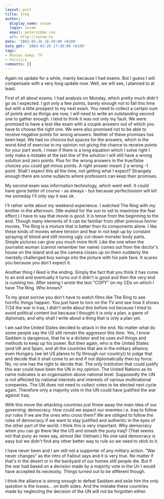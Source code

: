 ```yaml
---
layout: post
title: Iraq
author:
  display_name: sesam
  login: sesam
  email: petersz@me.com
  url: http://sesam.hu
date: '2003-03-26 16:30:00 +0100'
date_gmt: '2003-03-26 17:30:00 +0100'
tags:
- Movies &amp; TV
- Politics
comments: []
---
```


Again no update for a while, mainly because I had exams. But I guess I will compensate with a very long update now. Well, we will see, I planned to at least.

First of all about exams. I had analysis on Monday, which pretty much didn't go as I expected. I got only a few points, barely enough not to fail this time but with a little prospect to my next exam. You need to collect a certain sum of points and as things are now, I will need to write an outstanding second one to gather enough. I tend to think it was not only my fault. We were promised to have a test-like exam with a couple answers out of which you have to choose the right one. We were also promised not to be able to receive negative points for wrong answers. Neither of these promises has been kept. We had no choices but spaces for the answers, which is the worst kind of exercise in my opinion not giving the chance to receive points for your part work. I mean if there is a long equation which I solve right I only make a mistake at the last line of the solution I will still have a wrong solution and zero points. Plus for the wrong answers in the true/false choices you could get minus points. A right answer meant 2 a wrong -1 point. Shall I expect this all the time, not getting what I expect? Strangely enough there are some subjects where professors can keep their promises.

My second exam was information technology, which went well. It could have gone better of course - as always - but because perfectionism will kill me someday I'll only say it was ok.

I'll rather write about my weekend experience. I watched The Ring with my brother in the afternoon. (We waited for the sun to set to maximise the fear effect.) I have to say that movie is good. It is tense from the beginning to the end. Though many elements of it can be familiar from other previous horror movies, The Ring is a mixture that is better than its components alone. I like these kinds of movies where tension and fear in not kept up by constant spraying of blood and still moving ugly cut-down monster body parts. Simple pictures can give you much more thrill. Like the one when the journalist woman (cannot remember her name) comes out from the doctor's house on the island and as the camera closes up on them suddenly the mentally challenged boy swings into the picture with his pale face. It scares you because you don't expect it.

Another thing I liked is the ending. Simply the fact that you think it has come to an end and eventually it turns out it didn't is good and then the very end is cunning too. After seeing I wrote the text "COPY" on my CDs on which I have The Ring. Who knows?

To my great sorrow you don't have to watch films like The Ring to see horrific things happen. You just have to torn on the TV and see how it shows 7/24 the war in Iraq. I didn't write about this before not because I tried to avoid political content but because I thought it is only a plan, a game of diplomats, and why shall I write about a thing that is only a plan yet.

I am sad the United States decided to attack in the end. No matter what do some people say the US still remain the aggressor this time. Yes, I know Saddam is dangerous, that he is a dictator and he uses evil things and methods to keep up his power. But then again, who is the United States (and UK and Spain, and all the countries that are in the military alliance, even Hungary (we let US planes to fly through our country)) to judge that and decide that it shall come to an end if not diplomatically then by force. No, no one has the right to decide that. The only institution that could justify this war could have been the UN in my opinion. The United Nations as its name indicates is an organisation above national level. Supposedly the UN is not affected by national interests and interests of various multinational companies. The UN does not need to collect votes to be elected next cycle again. Therefore only a majority vote in the UN could have justified the war against Iraq.

With this move the attacking countries just threw away the main idea of our governing: democracy. How could we expect our enemies i.e. Iraq to follow our rules if we are the ones who cross them? We are obliged to follow the rules of democracy if we want to stay justified and authentic in the eyes of the other part of the world. I think this is very important. Why democracy when you can go there like the US and smash the puny Iraq? (That seems not that puny as news say, almost like Vietnam.) No one said democracy is easy but we didn't find any other better way to rule so we need to stick to it.

I have never been and I am still not a supporter of any military action. "War never changes" as the intro of Fallout says and it is very true. No matter if that's in the desert or in the backyard of our homes still people die. But if the war had based on a decision made by a majority vote in the Un I would have accepted its necessity. Things turned out to be different though.

I think the alliance is strong enough to defeat Saddam and exile him the only question is the losses... on both sides. And the mistake these countries made by neglecting the decision of the UN will not be forgotten either.

